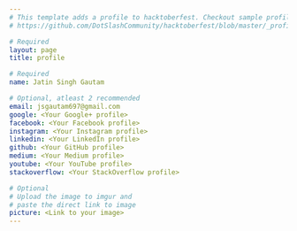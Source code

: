 ```yaml
---
# This template adds a profile to hacktoberfest. Checkout sample profile at
# https://github.com/DotSlashCommunity/hacktoberfest/blob/master/_profile/ksdme.md

# Required
layout: page
title: profile

# Required
name: Jatin Singh Gautam

# Optional, atleast 2 recommended
email: jsgautam697@gmail.com
google: <Your Google+ profile>
facebook: <Your Facebook profile>
instagram: <Your Instagram profile>
linkedin: <Your LinkedIn profile>
github: <Your GitHub profile> 
medium: <Your Medium profile>
youtube: <Your YouTube profile>
stackoverflow: <Your StackOverflow profile>

# Optional
# Upload the image to imgur and
# paste the direct link to image
picture: <Link to your image>
---
```

